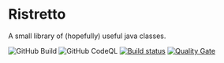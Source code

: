 # Ristretto
A small library of (hopefully) useful java classes.

![GitHub Build](https://img.shields.io/github/workflow/status/thomasleplus/ristretto/Java%20CI)
![GitHub CodeQL](https://img.shields.io/github/workflow/status/thomasleplus/ristretto/CodeQL)
[![Build status](https://travis-ci.org/thomasleplus/ristretto.svg?branch=master)](https://travis-ci.org/thomasleplus/ristretto)
[![Quality Gate](https://sonarcloud.io/api/badges/gate?key=org.leplus:ristretto)](https://sonarcloud.io/dashboard/index/org.leplus:ristretto)
